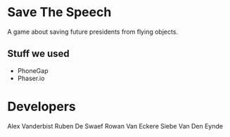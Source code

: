 # Save The Speech
A game about saving future presidents from flying objects.

## Stuff we used
- PhoneGap
- Phaser.io

# Developers
Alex Vanderbist
Ruben De Swaef
Rowan Van Eckere
Siebe Van Den Eynde